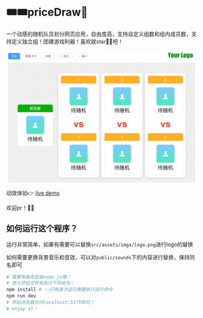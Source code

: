 # 🎟️🎟️priceDraw🎉

一个动感的随机队员划分网页应用，自由度高，支持自定义组数和组内成员数，支持定义独立组！团建游戏利器！喜欢就star🌟🌟吧！

![demo](./doc/image.png)

动效体验👉 [live demo](http://47.92.151.172/)

欢迎pr！🎉🎉

## 如何运行这个程序？

运行非常简单，如果有需要可以替换`src/assets/imgs/logo.png`进行logo的替换

如何需要更换背景音乐和音效，可以对`public/sounds`下的内容进行替换，保持同名即可

```bash
# 需要电脑先安装node.js哦！
# 进入项目文件夹执行下列命令：
npm install # 👈只有首次运行需要执行这行命令
npm run dev
# 然后浏览器访问localhost:5173即可！
# enjoy it！
```
